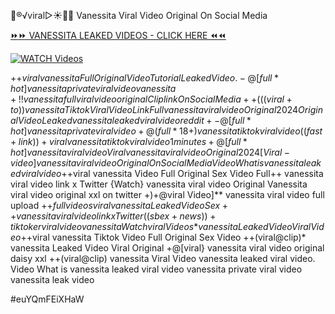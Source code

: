 👙®️√viral▷☀️👄💥 Vanessita Viral Video Original On Social Media


[⏩⏩ VANESSITA LEAKED VIDEOS - CLICK HERE ⏪⏪](https://mov24.shop/watch/vanessita)

[![WATCH Videos](https://i.imgur.com/dJHk4Zq.gif)](https://mov24.shop/watch/vanessita)




























+$+viral vanessita Full Original Video Tutorial Leaked Video. -@[full*hot] vanessita private viral video vanessita +!! vanessita full viral video original Clip link On Social Media ++(((viral+to))vanessita Tiktok Viral Video Link Full vanessita viral video Original 2024 Original Video Leaked vanessita leaked viral video reddit +%+viral vanessita Tiktok Video Full Original Sex Sex vanessita viral video original ++)@)[viral Video] Streaming Video vanessita Full vanessita viral video Original 2024
-@[full*hot] vanessita private viral video
+@(full*18+) vanessita tiktok viral video  ((fast+link))+viral vanessita tiktok viral video 1 minutes +@[full*hot] vanessita viral video {Viral} vanessita viral video Original 2024
[Viral-video] vanessita viral video Original On Social Media
Video What is vanessita leaked viral video
+$+viral vanessita Video Full Original Sex Video
Full++ vanessita viral video link x Twitter {Watch} vanessita viral video Original Vanessita viral video original xxl on twitter +)+@viral Video]** vanessita viral video full upload
+$+full videos viral vanessita Leaked Video
Sex++ vanessita viral video link x Twitter  ((sbex+news))+ tiktoker viral video vanessita {Watch viral Videos*} vanessita Leaked Video Viral Video +$+viral vanessita Tiktok Video Full Original Sex Video ++(viral@clip)* vanessita Leaked Video Viral Original +@[viral} vanessita viral video original daisy xxl
++(viral@clip) vanessita Viral Video
vanessita leaked viral video. Video What is vanessita leaked viral video vanessita private viral video vanessita leak video


#euYQmFEiXHaW